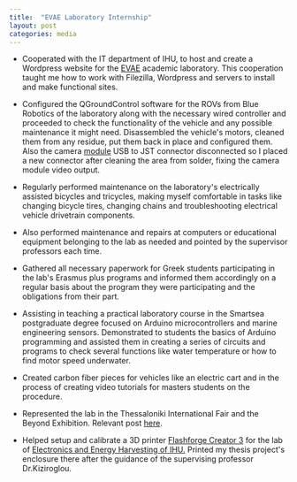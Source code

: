 ```yaml
---
title:  "EVAE Laboratory Internship"
layout: post
categories: media
---
```


 - Cooperated with the IT department of IHU, to host and create a
   Wordpress website for the [EVAE](http://evael.vt.teithe.gr/) academic laboratory.  This cooperation taught me how to work with Filezilla, Wordpress and servers to install and make functional sites.
   
 - Configured the QGroundControl software for the ROVs from Blue Robotics of the laboratory
   along with the necessary wired controller and proceeded to check the
   functionality of the vehicle and any possible maintenance it might
   need. Disassembled the vehicle's motors, cleaned them from any
   residue, put them back in place and configured them. Also the camera
    [module](https://bluerobotics.com/store/sensors-cameras/cameras/cam-usb-low-light-r1/) USB to JST connector disconnected so I placed a new connector after cleaning the area from solder, fixing the camera module video output.
   
 - Regularly performed maintenance on the laboratory's electrically
   assisted bicycles and tricycles, making myself comfortable in tasks
   like changing bicycle tires, changing chains and troubleshooting
   electrical vehicle drivetrain components.
   
 - Also performed maintenance and repairs at computers or
   educational equipment belonging to the lab as needed and pointed by the supervisor professors each time.
 
 - Gathered all necessary paperwork for Greek students participating in
   the lab's Erasmus plus programs and informed them accordingly on a
   regular basis about the program they were participating and the
   obligations from their part.
   
 - Assisting in teaching a practical laboratory course in the Smartsea
   postgraduate degree focused on Arduino microcontrollers and marine
   engineering sensors. Demonstrated to students the basics of Arduino
   programming and assisted them in creating a series of circuits and
   programs to check several functions like water temperature or how to
   find motor speed underwater.
   
 - Created carbon fiber pieces for vehicles like an electric cart and in
   the process of creating video tutorials for masters students on the procedure.
   
 - Represented the lab in the Thessaloniki International Fair and the
   Beyond Exhibition. Relevant post [here](https://maro-michailidou.eu/tif-beyond/).
 - Helped setup and calibrate a 3D printer [Flashforge Creator 3](https://www.flashforge.com/product-detail/flashforge-creator-3-fdm-3d-printer) for
   the lab of [Electronics and Energy Harvesting of IHU.](http://microengineering.iem.ihu.gr/) Printed my thesis project's enclosure there after the guidance of the supervising professor Dr.Kiziroglou. 

  



